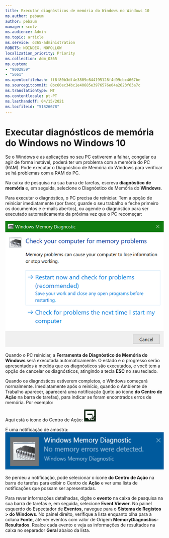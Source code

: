```yaml
---
title: Executar diagnósticos de memória do Windows no Windows 10
ms.author: pebaum
author: pebaum
manager: scotv
ms.audience: Admin
ms.topic: article
ms.service: o365-administration
ROBOTS: NOINDEX, NOFOLLOW
localization_priority: Priority
ms.collection: Adm_O365
ms.custom:
- "9002959"
- "5661"
ms.openlocfilehash: ff8f80b3df4e3809e844195128f4d99cbc4667be
ms.sourcegitcommit: 8bc60ec34bc1e40685e3976576e04a2623f63a7c
ms.translationtype: MT
ms.contentlocale: pt-PT
ms.lasthandoff: 04/15/2021
ms.locfileid: "51826678"
---
```

# <a name="run-windows-memory-diagnostics-in-windows-10"></a>Executar diagnósticos de memória do Windows no Windows 10

Se o Windows e as aplicações no seu PC estiverem a falhar, congelar ou agir de forma instável, poderá ter um problema com a memória do PC (RAM). Pode executar o Diagnóstico de Memória do Windows para verificar se há problemas com a RAM do PC.

Na caixa de pesquisa na sua barra de tarefas, escreva **diagnóstico de memória** e, em seguida, selecione o Diagnóstico de Memória do **Windows**. 

Para executar o diagnóstico, o PC precisa de reiniciar. Tem a opção de reiniciar imediatamente (por favor, guarde o seu trabalho e feche primeiro os documentos e e-mails abertos), ou agende o diagnóstico para ser executado automaticamente da próxima vez que o PC recomeçar:

![Diagnóstico de memória do Windows](media/windows-memory-diagnostic.png)

Quando o PC reiniciar, a **Ferramenta de Diagnóstico de Memória do Windows** será executada automaticamente. O estado e o progresso serão apresentados à medida que os diagnósticos são executados, e você tem a opção de cancelar os diagnósticos, atingindo a tecla **ESC** no seu teclado.

Quando os diagnósticos estiverem completos, o Windows começará normalmente.
Imediatamente após o reinício, quando o Ambiente de Trabalho aparecer, aparecerá uma notificação (junto ao ícone **do Centro de Ação** na barra de tarefas), para indicar se foram encontrados erros de memória. Por exemplo:

Aqui está o ícone do Centro de Ação: ![Ícone do centro de ação](media/action-center-icon.png) 

E uma notificação de amostra: ![Sem erros de memória](media/no-memory-errors.png)

Se perdeu a notificação, pode selecionar o ícone **do Centro de Ação** na barra de tarefas para exibir o Centro de **Ação** e ver uma lista de notificações que possam ser apresentadas.

Para rever informações detalhadas, digite o **evento** na caixa de pesquisa na sua barra de tarefas e, em seguida, selecione **Event Viewer**. No painel esquerdo do Espectador de **Eventos,** navegue para o **Sistema de Registos > do Windows**. No painel direito, verifique a lista enquanto olha para a coluna **Fonte,** até ver eventos com valor de Origem **MemoryDiagnostics-Resultados**. Realce cada evento e veja as informações de resultados na caixa no separador **Geral** abaixo da lista.
